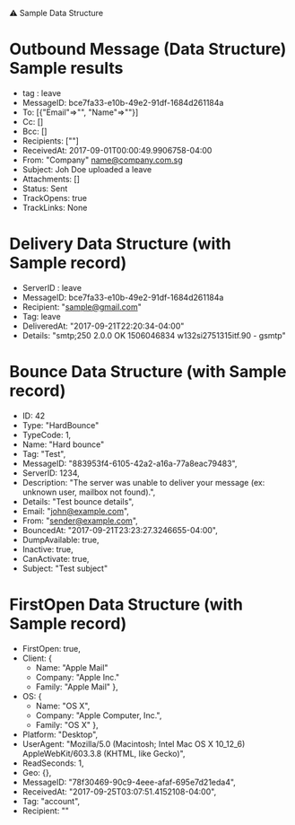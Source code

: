 ⚠️ Sample Data Structure

# Outbound Message (Data Structure) Sample results
  * tag : leave
  * MessageID: bce7fa33-e10b-49e2-91df-1684d261184a
  * To: [{"Email"=>"", "Name"=>""}]
  * Cc: []
  * Bcc: []
  * Recipients: [""]
  * ReceivedAt: 2017-09-01T00:00:49.9906758-04:00
  * From: "Company" <name@company.com.sg>
  * Subject: Joh Doe uploaded a leave
  * Attachments: []
  * Status: Sent
  * TrackOpens: true
  * TrackLinks: None

# Delivery Data Structure (with Sample record)
  * ServerID : leave
  * MessageID: bce7fa33-e10b-49e2-91df-1684d261184a
  * Recipient: "sample@gmail.com"
  * Tag: leave
  * DeliveredAt: "2017-09-21T22:20:34-04:00"
  * Details: "smtp;250 2.0.0 OK 1506046834 w132si2751315itf.90 - gsmtp"

# Bounce Data Structure (with Sample record)
  * ID: 42
  * Type: "HardBounce"
  * TypeCode: 1,
  * Name: "Hard bounce"
  * Tag: "Test",
  * MessageID: "883953f4-6105-42a2-a16a-77a8eac79483",
  * ServerID: 1234,
  * Description: "The server was unable to deliver your message (ex: unknown user, mailbox not found).",
  * Details: "Test bounce details",
  * Email: "john@example.com",
  * From: "sender@example.com",
  * BouncedAt: "2017-09-21T23:23:27.3246655-04:00",
  * DumpAvailable: true,
  * Inactive: true,
  * CanActivate: true,
  * Subject: "Test subject"

# FirstOpen Data Structure (with Sample record)
  * FirstOpen: true,
  * Client: {
      * Name: "Apple Mail"
      * Company: "Apple Inc."
      * Family: "Apple Mail"
    },
  * OS: {
      * Name: "OS X",
      * Company: "Apple Computer, Inc.",
      * Family: "OS X"
    },
  * Platform: "Desktop",
  * UserAgent: "Mozilla/5.0 (Macintosh; Intel Mac OS X 10_12_6) AppleWebKit/603.3.8 (KHTML, like Gecko)",
  * ReadSeconds: 1,
  * Geo: {},
  * MessageID: "78f30469-90c9-4eee-afaf-695e7d21eda4",
  * ReceivedAt: "2017-09-25T03:07:51.4152108-04:00",
  * Tag: "account",
  * Recipient: ""
